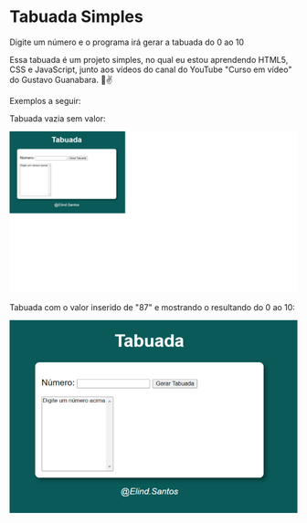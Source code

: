 # Tabuada Simples
 Digite um número e o programa irá gerar a tabuada do 0 ao 10

 Essa tabuada é um projeto simples, no qual eu estou aprendendo HTML5, CSS e JavaScript, junto aos vídeos do canal do YouTube "Curso em vídeo" do Gustavo Guanabara. 🫡​✌️

 Exemplos a seguir: 

 Tabuada vazia sem valor:

![alt text](tabuada-img.png)

Tabuada com o valor inserido de "87" e mostrando o resultando do 0 ao 10:

![alt text](tabuada-zero.png)